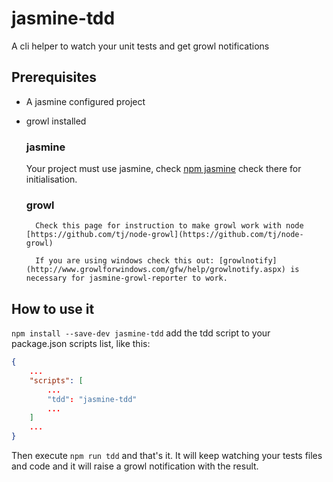 jasmine-tdd
===========

A cli helper to watch your unit tests and get growl notifications

## Prerequisites
- A jasmine configured project
- growl installed

	### jasmine
	Your project must use jasmine, check [npm jasmine](https://www.npmjs.com/package/jasmine) check there for initialisation.

	### growl
		Check this page for instruction to make growl work with node [https://github.com/tj/node-growl](https://github.com/tj/node-growl)

		If you are using windows check this out: [growlnotify](http://www.growlforwindows.com/gfw/help/growlnotify.aspx) is necessary for jasmine-growl-reporter to work.

## How to use it
``` npm install --save-dev jasmine-tdd ```
add the tdd script to your package.json scripts list, like this:
```json
{
	...
	"scripts": [
		...
		"tdd": "jasmine-tdd"
		...
	]
    ...
}
```
Then execute ```npm run tdd``` and that's it. It will keep watching your tests files and code and it will raise a growl notification with the result.
